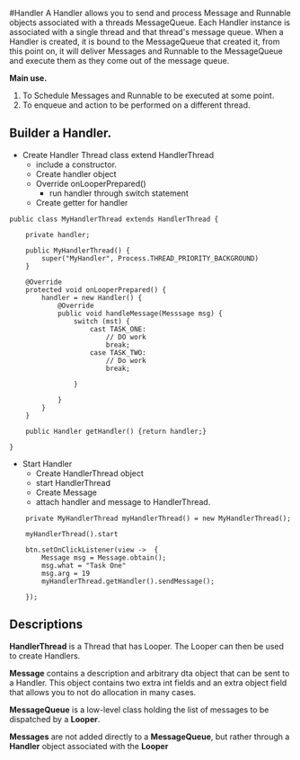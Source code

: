 #Handler
A Handler allows you to send and process Message and Runnable objects associated with a 
threads MessageQueue. Each Handler instance is associated with a single thread and that thread's
message queue. When a Handler is created, it is bound to the MessageQueue that created it, 
from this point on, it will deliver Messages and Runnable to the MessageQueue and execute
them as they come out of the message queue.

**Main use.** 
1) To Schedule Messages and Runnable to be executed at some point.
2) To enqueue and action to be performed on a different thread.

## Builder a Handler. 
- Create Handler Thread class extend HandlerThread
  - include a constructor.
  - Create handler object
  - Override onLooperPrepared()
    - run handler through switch statement
  - Create getter for handler
  
```
public class MyHandlerThread extends HandlerThread {
    
    private handler;
    
    public MyHandlerThread() {
        super("MyHandler", Process.THREAD_PRIORITY_BACKGROUND)
    }    
    
    @Override 
    protected void onLooperPrepared() {
        handler = new Handler() {
            @Override
            public void handleMessage(Messsage msg) {
                switch (mst) {
                    cast TASK_ONE:
                        // DO work
                        break;
                    case TASK_TWO:
                        // Do work
                        break;
                    
                }
                    
            }
        }
    }
    
    public Handler getHandler() {return handler;}
    
}
```
  
- Start Handler
  - Create HandlerThread object
  - start HandlerThread
  - Create Message
  - attach handler and message to HandlerThread.
```
    private MyHandlerThread myHandlerThread() = new MyHandlerThread();
    
    myHandlerThread().start
    
    btn.setOnClickListener(view ->  {
        Message msg = Message.obtain();
        msg.what = "Task One"
        msg.arg = 19
        myHandlerThread.getHandler().sendMessage();
            
    });
``` 
  

## Descriptions
**HandlerThread** is a Thread that has Looper. The Looper can then be used to create Handlers.

**Message** contains a description and arbitrary dta object that can be sent to a Handler. This
object contains two extra int fields and an extra object field that allows you to not do allocation 
in many cases.

**MessageQueue** is a low-level class holding the list of messages to be dispatched by a **Looper**.

**Messages** are not added directly to a **MessageQueue**, but rather through a **Handler** object associated 
with the **Looper**